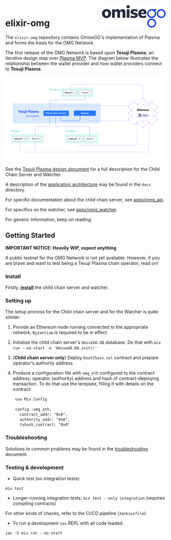 <img src="assets/logo.png" align="right" />

# elixir-omg
The `elixir-omg` repository contains OmiseGO's implementation of Plasma and forms the basis for the OMG Network.

The first release of the OMG Network is based upon **Tesuji Plasma**, an iterative design step over [Plasma MVP](../plasma-mvp). The diagram below illustrates the relationship between the wallet provider and how wallet providers connect to **Tesuji Plasma**.

![eWallet server and OMG Network](assets/OMG-network-eWallet.jpg)

See the [Tesuji Plasma design document](FIXME) for a full description for the Child Chain Server and Watcher.

A description of the [application architecture](docs/architecture.md) may be found in the `docs` directory.

For specific documentation about the child chain server, see [apps/omg_api](apps/omg_api).

For specifics on the watcher, see [apps/omg_watcher](apps/omg_watcher).

For generic information, keep on reading.

## Getting Started
**IMPORTANT NOTICE: Heavily WIP, expect anything**

A public testnet for the OMG Network is not yet available. However, if you are brave and want to test being a Tesuji Plasma chain operator, read on!

### Install
Firstly, **[install](docs/install.md)** the child chain server and watcher.

### Setting up
The setup process for the Child chain server and for the Watcher is quite similar:

1. Provide an Ethereum node running connected to the appropriate network, `Byzantium` is required to be in effect
1. Initialize the child chain server's `OmiseGO.DB` database.
Do that with `mix run --no-start -e 'OmiseGO.DB.init()'`
1. (**Child chain server only**) Deploy `RootChain.sol` contract and prepare operator's authority address
1. Produce a configuration file with `omg_eth` configured to the contract address, operator (authority) address and hash of contract-deploying transaction.
To do that use the template, filling it with details on the contract:

        use Mix.Config

        config :omg_eth,
          contract_addr: "0x0",
          authority_addr: "0x0",
          txhash_contract: "0x0"

### Troubleshooting
Solutions to common problems may be found in the [troubleshooting](docs/troubleshooting.md) document.

### Testing & development

- Quick test (no integration tests):
```
mix test
```
- Longer-running integration tests: ```mix test --only integration``` (requires compiling contracts)

For other kinds of checks, refer to the CI/CD pipeline (`Jenkinsfile`).

- To run a development `iex` REPL with all code loaded:
```
iex -S mix run --no-start
```
